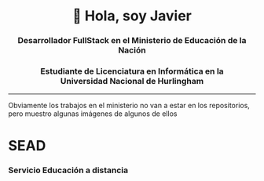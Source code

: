 
<div align= "center">
  <h1>👋 Hola, soy Javier</h1>  
</div>
<div align="center">
  <h3>Desarrollador FullStack en el Ministerio de Educación de la Nación</h3>
</div >
<div align="center">
  <h3>Estudiante de Licenciatura en Informática en la <br>Universidad Nacional de Hurlingham</h3>
</div >
<div>
<hr>
<p>Obviamente los trabajos en el ministerio no van a estar en los repositorios, pero muestro algunas imágenes de algunos de ellos</p>
<div>
  <h1>SEAD</h1>
  <h3>Servicio Educación a distancia</h3>
</div>

<!--
**JavierIgnacioMorales/JavierIgnacioMorales** is a ✨ _special_ ✨ repository because its `README.md` (this file) appears on your GitHub profile.

Here are some ideas to get you started:

- 🔭 I’m currently working on ...
- 🌱 I’m currently learning ...
- 👯 I’m looking to collaborate on ...
- 🤔 I’m looking for help with ...
- 💬 Ask me about ...
- 📫 How to reach me: ...
- 😄 Pronouns: ...
- ⚡ Fun fact: ...
-->
